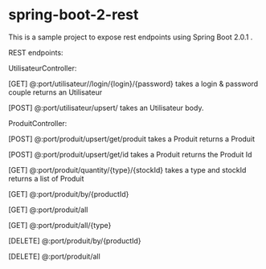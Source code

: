 # spring-boot-2-rest

This is a sample project to expose rest endpoints using Spring Boot 2.0.1 .

REST endpoints:

UtilisateurController:

[GET]   @:port/utilisateur//login/{login}/{password}  takes a login & password couple   returns an Utilisateur

[POST]  @:port/utilisateur/upsert/                    takes an Utilisateur body.


ProduitController:

[POST]    @:port/produit/upsert/get/produit             takes a Produit                   returns a Produit

[POST]    @:port/produit/upsert/get/id                  takes a Produit                   returns the Produit Id

[GET]     @:port/produit/quantity/{type}/{stockId}      takes a type and stockId          returns a list of Produit

[GET]     @:port/produit/by/{productId}

[GET]     @:port/produit/all

[GET]     @:port/produit/all/{type}

[DELETE]  @:port/produit/by/{productId}

[DELETE]  @:port/produit/all



